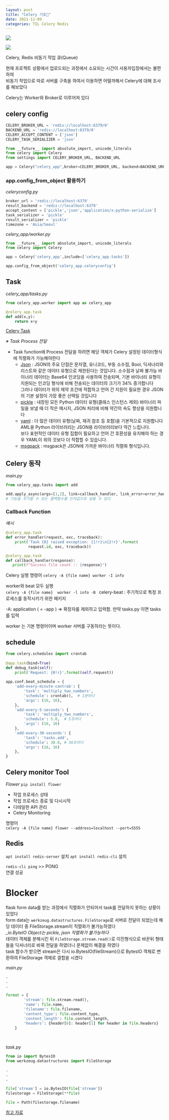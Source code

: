 ```yaml
---
layout: post
title: "Celery 기초💬"
date: 2021-11-09
categories: TIL Celery Redis
---
```


![](https://raw.githubusercontent.com/Action2theFuture/Action2theFuture.github.io/main/_posts/Images/celery.png)

![](https://raw.githubusercontent.com/Action2theFuture/Action2theFuture.github.io/main/_posts/Images/celery_process.jpeg)

Celery, Redis 비동기 작업 큐(Queue)

현재 프로젝트 상황에서 업로드되는 과정에서 소요되는 시간이 사용자입장에서는 불편하여  
비동기 작업으로 따로 서버를 구축을 하여서 이용하면 어떨까해서 Celery에 대해 조사를 해보았다

Celery는 Worker와 Broker로 이루어져 있다

## celery config

```python
CELERY_BROKER_URL = 'redis://localhost:6379/0'
BACKEND_URL = 'redis://localhost:6379/0'
CELERY_ACCEPT_CONTENT = ['json']
CELERY_TASK_SERIALIZER = 'json'

from __future__ import absolute_import, unicode_literals
from celery import Celery
from settings import CELERY_BROKER_URL, BACKEND_URL

app = Celery("celery_app",broker=CELERY_BROKER_URL, backend=BACKEND_URL)
```

### app.config_from_object 활용하기

*celeryconfig.py*
```python
broker_url = 'redis://localhost:6379'
result_backend = 'redis://localhost:6379'
accept_content = ['pickle','json','application/x-python-serialize']
task_serializer = 'pickle'
result_serializer = 'pickle'
timezone = 'Asia/Seoul'
```

*celery_app/worker.py*
```python
from __future__ import absolute_import, unicode_literals
from celery import Celery

app = Celery('celery_app',include=['celery_app.tasks'])

app.config_from_object('celery_app.celeryconfig')
```

## Task
*celery_app/tasks.py*
```python
from celery_app.worker import app as celery_app

@celery_app.task
def add(x,y):
    return x+y
```

[Celery Task](https://docs.celeryproject.org/en/stable/userguide/tasks.html)

*※ Task Process 전달*
- Task function에 Process 전달을 하려면 해당 객체가 Celery 설정된 데이터형식에 직렬화가 가능해야한다
    - [Json](https://www.json.org/json-en.html) : JSON의 주요 단점은 문자열, 유니코드, 부동 소수점, Bool, 딕셔너리와 리스트와 같은 데이터 유형으로 제한된다는 것입니다. 
    소수점과 날짜 불가능 
    바이너리 데이터는 Base64 인코딩을 사용하여 전송되며, 기본 바이너리 유형이 지원되는 인코딩 형식에 비해 전송되는 데이터의 크기가 34% 증가합니다  
    그러나 데이터가 위의 제약 조건에 적합하고 언어 간 지원이 필요한 경우 JSON의 기본 설정이 가장 좋은 선택일 것입니다  
    - [pickle](https://docs.python.org/dev/library/pickle.html#module-pickle) : 내장된 모든 Python 데이터 유형(클래스 인스턴스 제외)
     바이너리 파일을 보낼 때 더 작은 메시지, JSON 처리에 비해 약간의 속도 향상을 지원합니다
    - [yaml](http://yaml.org/) : 더 많은 데이터 유형(날짜, 재귀 참조 등 포함)을 기본적으로 지원합니다    
    AML용 Python 라이브러리는 JSON용 라이브러리보다 약간 느립니다.  
    보다 표현적인 데이터 유형 집합이 필요하고 언어 간 호환성을 유지해야 하는 경우 YAML이 위의 것보다 더 적합할 수 있습니다.
    - [msgpack](http://msgpack.org/) :  msgpack은 JSON에 가까운 바이너리 직렬화 형식입니다.

## Celery 동작

*main.py*
```python
from celery_app.tasks import add

add.apply_async(args=[1,2], link=callback_handler, link_error=error_handler, ....)
# 기능을 추가할 수 있는 콜백함수를 인자값으로 넣을 수 있다
```

### Callback Function

*예시*
```python
@celery_app.task
def error_handler(request, exc, traceback):
    print('Task {0} raised exception: {1!r}\n{2!r}'.format(
          request.id, exc, traceback))

@celery_app.task
def callback_handler(response):
   print(f"Success file count :: {response}")
```

Celery 실행 명령어
`celery -A {file name} worker -I info`

worker와 beat 모두 실행  
`celery -A {file name}  worker -l info -B `
celery-beat : 주기적으로 특정 프로세스를 동작시키기 위한 패키지

-A: application ( = -app )  => 확장자를 제외하고 입력함. 만약 tasks.py 이면 tasks를 입력

worker 는 기본 명령어이며 worker 서버를 구동하라는 뜻이다.


## schedule

```python
from celery.schedules import crontab
 
@app.task(bind=True)
def debug_task(self):
    print('Request: {0!r}'.format(self.request))
 
app.conf.beat_schedule = {
    'add-every-minute-contrab': {
        'task': 'multiply_two_numbers',
        'schedule': crontab(),  # 1분마다
        'args': (16, 16),
    },
    'add-every-5-seconds': {
        'task': 'multiply_two_numbers',
        'schedule': 5.0,  # 5초마다
        'args': (16, 16)
    },
    'add-every-30-seconds': {
        'task': 'tasks.add',
        'schedule': 30.0, # 30초마다
        'args': (16, 16)
    },
}
```

## Celery monitor Tool

*Flower*
`pip install flower`  

- 작업 프로세스 상태
- 작업 프로세스 종료 및 다시시작
- 디테일한 API 관리
- Celery Monitoring

명령어  
`celery -A {file name} flower --address=localhost --port=5555`

## Redis
`apt install redis-server` 설치
`apt install redis-cli` 설치

`redis-cli ping` >> PONG  
연결 성공  

# Blocker
flask form data를 받는 과정에서 직렬화가 안되어서 task를 전달하지 못하는 상황이 있었다  
form data는 `werkzeug.datastructures.FileStorage`로 서버로 전달이 되었는데 해당 데이터 중 FileStorage.stream이 직렬화가 불가능하였다  
*_io.ByteIO Object는 pickle, json 직렬화가 불가능하다*  
데이터 객체를 분해시킨 뒤 `FileStorage.stream.read()`로 이진형식으로 바꾼뒤 형태들을 딕셔너리로 바꿔 전달을 하였더니 문제없이 해결을 하였다  
task 함수가 받으면 stream은 다시 io.BytesIO(fileStream)으로 BytesIO 객체로 변환하여 FileStorage 객체로 결합을 시켰다  

*main.py*
```python
.
.
.

format = {
        'stream': file.stream.read(),
        'name': file.name,
        'filename': file.filename,
        'content_type': file.content_type,
        'content_length': file.content_length,
        'headers': {header[0]: header[1] for header in file.headers}
    }
```
<br>

*task.py*
```python
from io import BytesIO
from werkzeug.datastructures import FileStorage

.
.
.

file['stream'] = io.BytesIO(file['stream'])
filestorage = FileStorage(**file)

file = Path(filestorage.filename)            
```
[참고 자료](https://newbedev.com/celery-task-in-flask-for-uploading-and-resizing-images-and-storing-it-to-amazon-s3)